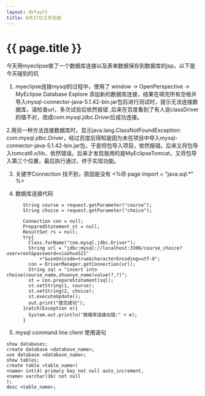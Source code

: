 ```yaml
---
layout: default
title: 6月27日工作总结
---
```


# {{ page.title }}
今天用myeclipse做了一个数据库连接以及表单数据保存到数据库的jsp，以下是今天碰到的坑

1. myeclipse连接mysql的过程中，使用了 window -> OpenPerspective -> MyEclipse Database Explore 添加新的数据库连接，结果在填完所有空格并导入mysql-connector-java-5.1.42-bin.jar包后进行测试时，提示无法连接数据库，请检查url，多次试验后依然报错  ,后来在百度看到了有人说classDriver的值不对，改成com.mysql.jdbc.Driver后成功连接。

2.用另一种方法连接数据库时，显示java.lang.ClassNotFoundException: com.mysql.jdbc.Driver，经过百度后得知是因为未在项目中导入mysql-connector-java-5.1.42-bin.jar包，于是将包导入项目，依然报错。后来又将包导入tomcat6.x/lib，依然错误。后来才发现我用的是MyEclipseTomcat，又将包导入第三个位置，最后执行通过，终于实现功能。

3. 关键字Connection 找不到，原因是没有 <%@ page import = "java.sql.*" %>

4. 数据库连接代码
``` 
      String course = request.getParameter("course");
      String choice = request.getParameter("choice");
      
      Connection con = null;
      PreparedStatement st = null;
      ResultSet rs = null;
      try{
      	Class.forName("com.mysql.jdbc.Driver");
      	String url = "jdbc:mysql://localhost:3306/course_choice?user=root&password=xiaohua521"
      		+"&useUnicode=true&characterEncoding=utf-8";
      	con = DriverManager.getConnection(url);
      	String sql = "insert into choise(course_name,zhuanye_name)value(?,?)";
      	st = con.prepareStatement(sql);
      	st.setString(1, course);
      	st.setString(2, choice);
      	st.executeUpdate();
      	out.print("提交成功");
      }catch(Exception e){
      	System.out.println("数据库连接出错:" + e);
      }
```
5. mysql command line client 使用语句
```
show databases;
create database <database_name>;
use database <database_name>;
show tables;
create table <table_name>(
<name> int(4) primary key not null auto_increment,
<name> varchar(16) not null
);
desc <table_name>;
```